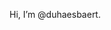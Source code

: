 Hi, I’m @duhaesbaert. 

<!---
duhaesbaert/duhaesbaert is a ✨ special ✨ repository because its `README.md` (this file) appears on your GitHub profile.
You can click the Preview link to take a look at your changes.
--->
